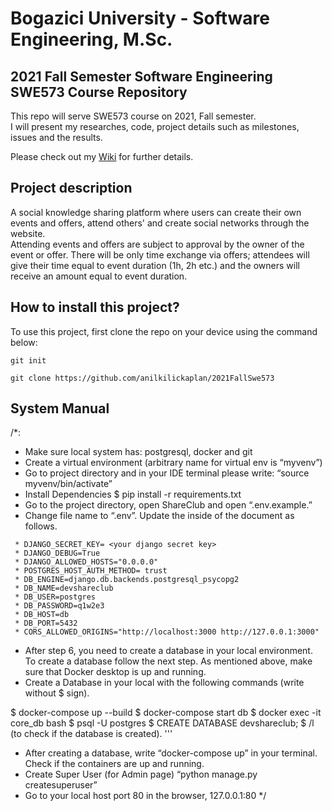 # Bogazici University - Software Engineering, M.Sc. 
## 2021 Fall Semester Software Engineering SWE573 Course Repository

This repo will serve SWE573 course on 2021, Fall semester. \
I will present my researches, code,  project details such as milestones, issues and the results.

Please check out my [Wiki](https://github.com/anilkilickaplan/2021FallSwe573/wiki) for further details.

## Project description
A social knowledge sharing platform where users can create their own events and offers, attend others' and create social networks through the website. \
Attending events and offers are subject to approval by the owner of the event or offer. There will be only time exchange via offers; attendees will give their time equal to event duration (1h, 2h etc.) and the owners will receive an amount equal to event duration.
## How to install this project?


To use this project, first clone the repo on your device using the command below:

```git init```

```git clone https://github.com/anilkilickaplan/2021FallSwe573```

## System Manual
/*:
- Make sure local system has: postgresql, docker and git
- Create a virtual environment (arbitrary name for virtual env is “myvenv”)
- Go to project directory and in your IDE terminal please write: “source myvenv/bin/activate”
- Install Dependencies $ pip install -r requirements.txt
- Go to the project directory, open ShareClub and open “.env.example.”
- Change file name to “.env”. Update the inside of the document as follows.
```
 * DJANGO_SECRET_KEY= <your django secret key>
 * DJANGO_DEBUG=True
 * DJANGO_ALLOWED_HOSTS="0.0.0.0"
 * POSTGRES_HOST_AUTH_METHOD= trust
 * DB_ENGINE=django.db.backends.postgresql_psycopg2
 * DB_NAME=devshareclub
 * DB_USER=postgres
 * DB_PASSWORD=q1w2e3
 * DB_HOST=db
 * DB_PORT=5432
 * CORS_ALLOWED_ORIGINS="http://localhost:3000 http://127.0.0.1:3000"
 ```
- After step 6, you need to create a database in your local environment. To create a database follow the next step. As mentioned above, make sure that Docker desktop is up and running.
- Create a Database in your local with the following commands (write without $ sign).

$ docker-compose up --build
$ docker-compose start db 
$ docker exec -it core_db bash
$ psql -U postgres
$ CREATE DATABASE devshareclub;
$ /l  (to check if the database is created).
 '''
 
- After creating a database, write “docker-compose up” in your terminal. Check if the containers are up and running.
- Create Super User (for Admin page) “python manage.py createsuperuser”
- Go to your local host port 80 in the browser, 127.0.0.1:80
 */







